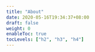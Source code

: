 ```yaml
---
title: "About"
date: 2020-05-16T19:34:37+08:00
draft: false
weight: 0
enableToc: true
tocLevels: ["h2", "h3", "h4"]
---
```

